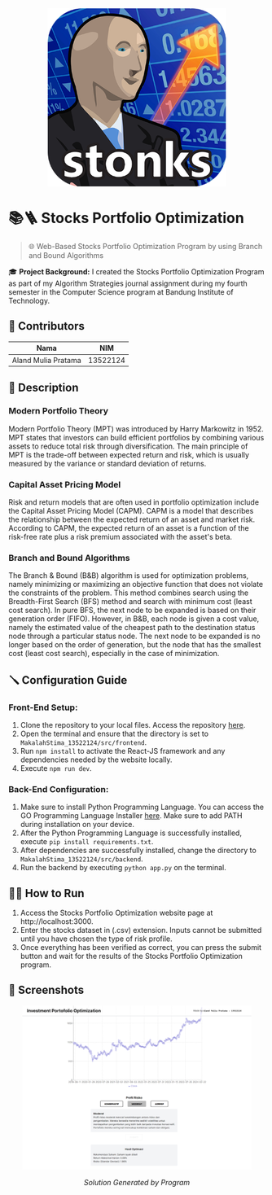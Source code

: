 <div align="center">
  <img src="./stonks.png" alt="Word Ladder Solver" width="350"/>
</div>

# 📚🪜 Stocks Portfolio Optimization

> 🌐 Web-Based Stocks Portfolio Optimization Program by using Branch and Bound Algorithms

🎓 **Project Background:**
I created the Stocks Portfolio Optimization Program as part of my Algorithm Strategies journal assignment during my fourth semester in the Computer Science program at Bandung Institute of Technology.

## 🪪 Contributors
| Nama | NIM |
|---|---|
| Aland Mulia Pratama | 13522124 |

## 📝 Description
### Modern Portfolio Theory

Modern Portfolio Theory (MPT) was introduced by Harry Markowitz in 1952. MPT states that investors can build efficient portfolios by combining various assets to reduce total risk through diversification. The main principle of MPT is the trade-off between expected return and risk, which is usually measured by the variance or standard deviation of returns.

### Capital Asset Pricing Model
Risk and return models that are often used in portfolio optimization include the Capital Asset Pricing Model (CAPM). CAPM is a model that describes the relationship between the expected return of an asset and market risk. According to CAPM, the expected return of an asset is a function of the risk-free rate plus a risk premium associated with the asset's beta.

### Branch and Bound Algorithms
The Branch & Bound (B&B) algorithm is used for optimization problems, namely minimizing or maximizing an objective function that does not violate the constraints of the problem. This method combines search using the Breadth-First Search (BFS) method and search with minimum cost (least cost search). In pure BFS, the next node to be expanded is based on their generation order (FIFO). However, in B&B, each node is given a cost value, namely the estimated value of the cheapest path to the destination status node through a particular status node. The next node to be expanded is no longer based on the order of generation, but the node that has the smallest cost (least cost search), especially in the case of minimization.


## 🪛 Configuration Guide

### Front-End Setup:
1. Clone the repository to your local files. Access the repository [here](repository-link).
2. Open the terminal and ensure that the directory is set to `MakalahStima_13522124/src/frontend`.
3. Run `npm install` to activate the React-JS framework and any dependencies needed by the website locally.
4. Execute `npm run dev`.

### Back-End Configuration:
1. Make sure to install Python Programming Language. You can access the GO Programming Language Installer [here](https://www.python.org/downloads/). Make sure to add PATH during installation on your device.
2. After the Python Programming Language is successfully installed, execute `pip install requirements.txt`.
3. After dependencies are successfully installed, change the directory to `MakalahStima_13522124/src/backend`.
4. Run the backend by executing `python app.py` on the terminal.

## 🏃‍♂️ How to Run
1. Access the Stocks Portfolio Optimization website page at http://localhost:3000.
2. Enter the stocks dataset in (.csv) extension. Inputs cannot be submitted until you have chosen the type of risk profile.
4. Once everything has been verified as correct, you can press the submit button and wait for the results of the Stocks Portfolio Optimization program.

## 📸 Screenshots

<div align="center">
  <img src="./solution.png" alt="Home Page" width="450"/>
  <p><i>Solution Generated by Program</i></p>
</div>